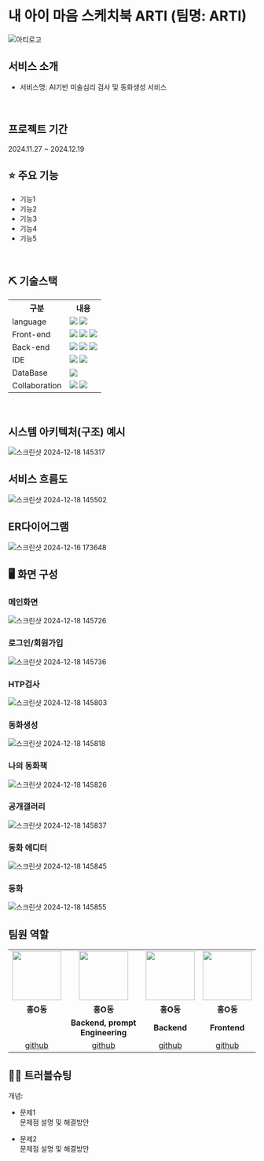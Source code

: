 # 내 아이 마음 스케치북 ARTI (팀명: ARTI)
![아티로고](https://github.com/user-attachments/assets/263965a9-b414-439b-80e3-d0e17deeb0fb)




## 서비스 소개
* 서비스명:  AI기반 미술심리 검사 및 동화생성 서비스
<br>

## 프로젝트 기간
2024.11.27 ~ 2024.12.19
<br>

## ⭐ 주요 기능
* 기능1
* 기능2
* 기능3
* 기능4
* 기능5
<br>

## ⛏ 기술스택
<table>
    <tr>
        <th>구분</th>
        <th>내용</th>
    </tr>
    <tr>
        <td>language</td>
        <td>
            <img src="https://img.shields.io/badge/Python-3776AB?style=for-the-badge&logo=Python&logoColor=white"/>
            <img src="https://img.shields.io/badge/Java-007396?style=for-the-badge&logo=java&logoColor=white"/> 
        </td>
    </tr>
    <tr>
        <td>Front-end</td>
        <td>
            <img src="https://img.shields.io/badge/HTML-E34F26?style=for-the-badge&logo=html5&logoColor=white">
            <img src="https://img.shields.io/badge/CSS-1572B6?style=for-the-badge&logo=css3&logoColor=white">
            <img src="https://img.shields.io/badge/javascript-F7DF1E?style=for-the-badge&logo=javascript&logoColor=black">
        </td>
    </tr>
    <tr>
        <td>Back-end</td>
        <td>
            <img src="https://img.shields.io/badge/Spring-6DB33F?style=for-the-badge&logo=Spring&logoColor=white"/> 
            <img src="https://img.shields.io/badge/Spring Boot-6DB33F?style=for-the-badge&logo=Spring Boot&logoColor=white"/>
            <img src="https://img.shields.io/badge/Apache Tomcat 9.0-D22128?style=for-the-badge&logo=Apache Tomcat&logoColor=white"/> 
        </td>
    </tr>
    <tr>
        <td>IDE</td>
        <td>
            <img src="https://img.shields.io/badge/Eclipse-2C2255?style=for-the-badge&logo=Eclipse&logoColor=white"/> 
            <img src="https://img.shields.io/badge/VSCode-007ACC?style=for-the-badge&logo=VisualStudioCode&logoColor=white"/>
        </td>
    </tr>
    <tr>
        <td>DataBase</td>
        <td>
            <img src="https://img.shields.io/badge/MySQL-4479A1?style=for-the-badge&logo=MySQL&logoColor=white"/> 
        </td>
    </tr>
    <tr>
        <td>Collaboration</td>
        <td>
            <img src="https://img.shields.io/badge/Git-F05032?style=for-the-badge&logo=Git&logoColor=white"/> 
            <img src="https://img.shields.io/badge/GitHub-181717?style=for-the-badge&logo=GitHub&logoColor=white"/>
        </td>
    </tr>
</table>


<br>

## 시스템 아키텍처(구조) 예시 
![스크린샷 2024-12-18 145317](https://github.com/user-attachments/assets/b4df2a00-4d22-4056-a6d9-651bafcb353a)
<br>

## 서비스 흐름도
![스크린샷 2024-12-18 145502](https://github.com/user-attachments/assets/837341a4-9157-4465-8b0f-bd7dde30eccc)
<br>

## ER다이어그램
![스크린샷 2024-12-16 173648](https://github.com/user-attachments/assets/5bc77a1a-b860-46c0-9503-0a3aec8bcfef)
<br>




## 🖥 화면 구성

### 메인화면
![스크린샷 2024-12-18 145726](https://github.com/user-attachments/assets/d2174011-3737-4800-8080-c9a3d4aae29c)
<br>

### 로그인/회원가입
![스크린샷 2024-12-18 145736](https://github.com/user-attachments/assets/5768d5c3-5423-4e5f-8fea-96faacab8de5)
<br>

### HTP검사
![스크린샷 2024-12-18 145803](https://github.com/user-attachments/assets/a19fe6df-162c-4e1a-9e2f-5d4214445504)
<br>

### 동화생성
![스크린샷 2024-12-18 145818](https://github.com/user-attachments/assets/e06e9a47-9668-43d9-a882-9bc4052e4582)
<br>

### 나의 동화책
![스크린샷 2024-12-18 145826](https://github.com/user-attachments/assets/b3ff5e59-48bd-4f0f-9192-6a1f3efa4efc)
<br>

### 공개갤러리
![스크린샷 2024-12-18 145837](https://github.com/user-attachments/assets/96b6cbd8-28e8-4bd5-9a57-7f822eecb1dc)
<br>

### 동화 에디터
![스크린샷 2024-12-18 145845](https://github.com/user-attachments/assets/0403fcac-6a21-43ab-81a3-98aed49e08b3)
<br>

### 동화
![스크린샷 2024-12-18 145855](https://github.com/user-attachments/assets/dc91215a-c56f-480e-8ef5-87b2bec26077)
<br>


## 팀원 역할
<table>
  <tr>
    <td align="center"><img src="https://item.kakaocdn.net/do/fd49574de6581aa2a91d82ff6adb6c0115b3f4e3c2033bfd702a321ec6eda72c" width="100" height="100"/></td>
    <td align="center"><img src="https://mb.ntdtv.kr/assets/uploads/2019/01/Screen-Shot-2019-01-08-at-4.31.55-PM-e1546932545978.png" width="100" height="100"/></td>
    <td align="center"><img src="https://mblogthumb-phinf.pstatic.net/20160127_177/krazymouse_1453865104404DjQIi_PNG/%C4%AB%C4%AB%BF%C0%C7%C1%B7%BB%C1%EE_%B6%F3%C0%CC%BE%F0.png?type=w2" width="100" height="100"/></td>
    <td align="center"><img src="https://i.pinimg.com/236x/ed/bb/53/edbb53d4f6dd710431c1140551404af9.jpg" width="100" height="100"/></td>
    
  </tr>
  <tr>
    <td align="center"><strong>홍O동</strong></td>
    <td align="center"><strong>홍O동</strong></td>
    <td align="center"><strong>홍O동</strong></td>
    <td align="center"><strong>홍O동</strong></td>
  </tr>
  <tr>
    <td align="center"><PM, Backend, Frontend</b></td>
    <td align="center"><b>Backend, prompt Engineering</b></td>
    <td align="center"><b>Backend</b></td>
    <td align="center"><b>Frontend</b></td>
  </tr>
  <tr>
    <td align="center"><a href="https://github.com/자신의username작성해주세요" target='_blank'>github</a></td>
    <td align="center"><a href="https://github.com/자신의username작성해주세요" target='_blank'>github</a></td>
    <td align="center"><a href="https://github.com/자신의username작성해주세요" target='_blank'>github</a></td>
    <td align="center"><a href="https://github.com/자신의username작성해주세요" target='_blank'>github</a></td>
  </tr>
</table>

## 🤾‍♂️ 트러블슈팅
개념: 
  
* 문제1<br>
 문제점 설명 및 해결방안
 
* 문제2<br>
 문제점 설명 및 해결방안
